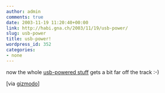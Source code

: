 ```yaml
---
author: admin
comments: true
date: 2003-11-19 11:20:40+00:00
link: http://habi.gna.ch/2003/11/19/usb-power/
slug: usb-power
title: usb-power!
wordpress_id: 352
categories:
- none
---
```


now the whole [usb-powered stuff](http://www.tomatochip.com/servlet/com.gcm.servlet.commodity.CommodityView?command=createProcurement&supplierID=473&commodityID=3366&searchIndex=3) gets a bit far off the track :-)

[via [gizmodo](http://www.gizmodo.com/archives/010180.php#010180)]
